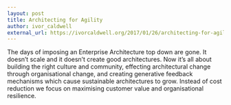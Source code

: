 ```yaml
---
layout: post
title: Architecting for Agility
author: ivor_caldwell
external_url: https://ivorcaldwell.org/2017/01/26/architecting-for-agility/
---
```


The days of imposing an Enterprise Architecture top down are gone. It doesn’t scale and it doesn’t create good architectures. Now it’s all about building the right culture and community, effecting architectural change through organisational change, and creating generative feedback mechanisms which cause sustainable architectures to grow. Instead of cost reduction we focus on maximising customer value and organisational resilience.